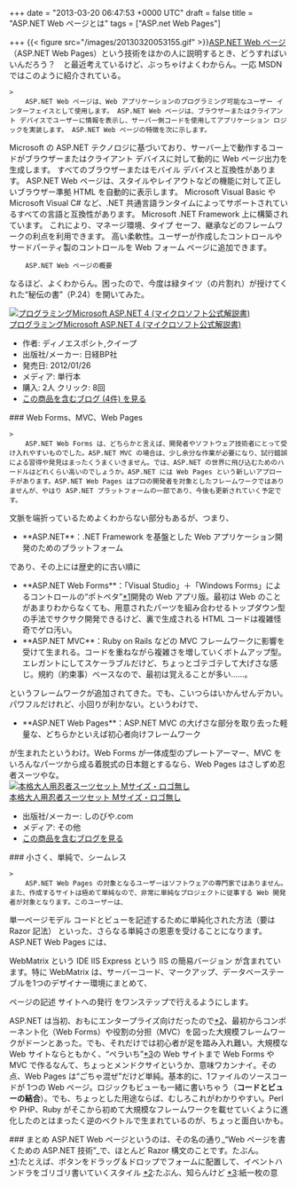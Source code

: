 
+++
date = "2013-03-20 06:47:53 +0000 UTC"
draft = false
title = "ASP.NET Web ページとは"
tags = ["ASP.net Web Pages"]

+++
{{< figure src="/images/20130320053155.gif"  >}}<a href="http://msdn.microsoft.com/ja-jp/library/fddycb06(v=vs.100).aspx">ASP.NET Web ページ</a> （ASP.NET Web Pages）という技術をほかの人に説明するとき、どうすればいいんだろう？　と最近考えているけど、ぶっちゃけよくわからん。一応 MSDN ではこのように紹介されている。

    >
        ASP.NET Web ページは、Web アプリケーションのプログラミング可能なユーザー インターフェイスとして使用します。 ASP.NET Web ページは、ブラウザーまたはクライアント デバイスでユーザーに情報を表示し、サーバー側コードを使用してアプリケーション ロジックを実装します。 ASP.NET Web ページの特徴を次に示します。


Microsoft の ASP.NET テクノロジに基づいており、サーバー上で動作するコードがブラウザーまたはクライアント デバイスに対して動的に Web ページ出力を生成します。
すべてのブラウザーまたはモバイル デバイスと互換性があります。 ASP.NET Web ページは、スタイルやレイアウトなどの機能に対して正しいブラウザー準拠 HTML を自動的に表示します。
Microsoft Visual Basic や Microsoft Visual C# など、.NET 共通言語ランタイムによってサポートされているすべての言語と互換性があります。
Microsoft .NET Framework 上に構築されています。 これにより、マネージ環境、タイプ セーフ、継承などのフレームワークの利点を利用できます。
高い柔軟性。ユーザーが作成したコントロールやサードパーティ製のコントロールを Web フォーム ページに追加できます。

        ASP.NET Web ページの概要
    
なるほど、よくわからん。困ったので、今度は緑タイツ（の片割れ）が授けてくれた“秘伝の書”（P.24）を開いてみた。<div class="hatena-asin-detail"><a href="http://www.amazon.co.jp/exec/obidos/ASIN/4822294544/bestylesnet-22/"><img src="http://ecx.images-amazon.com/images/I/51rOHjYuDwL._SL160_.jpg" class="hatena-asin-detail-image" alt="プログラミングMicrosoft ASP.NET 4 (マイクロソフト公式解説書)" title="プログラミングMicrosoft ASP.NET 4 (マイクロソフト公式解説書)"/></a><div class="hatena-asin-detail-info"><a href="http://www.amazon.co.jp/exec/obidos/ASIN/4822294544/bestylesnet-22/">プログラミングMicrosoft ASP.NET 4 (マイクロソフト公式解説書)</a><ul><li><span class="hatena-asin-detail-label">作者:</span> ディノエスポシト,クイープ</li><li><span class="hatena-asin-detail-label">出版社/メーカー:</span> 日経BP社</li><li><span class="hatena-asin-detail-label">発売日:</span> 2012/01/26</li><li><span class="hatena-asin-detail-label">メディア:</span> 単行本</li><li><span class="hatena-asin-detail-label">購入</span>: 2人 <span class="hatena-asin-detail-label">クリック</span>: 8回</li><li><a href="http://d.hatena.ne.jp/asin/4822294544/bestylesnet-22" target="_blank">この商品を含むブログ (4件) を見る</a></li></ul></div><div class="hatena-asin-detail-foot"></div></div>

<div class="section">
    ### Web Forms、MVC、Web Pages
    
    >
        ASP.NET Web Forms は、どちらかと言えば、開発者やソフトウェア技術者にとって受け入れやすいものでした。ASP.NET MVC の場合は、少し余分な作業が必要になり、試行錯誤による習得や発見はまったくうまくいきません。では、ASP.NET の世界に飛び込むためのハードルはどれくらい高いのでしょうか。ASP.NET には Web Pages という新しいアプローチがあります。ASP.NET Web Pages はプロの開発者を対象としたフレームワークではありませんが、やはり ASP.NET プラットフォームの一部であり、今後も更新されていく予定です。

    
文脈を端折っているためよくわからない部分もあるが、つまり、

<ul>
<li>**ASP.NET**：.NET Framework を基盤とした Web アプリケーション開発のためのプラットフォーム</li>
</ul>であり、その上には歴史的に古い順に

<ul>
<li>**ASP.NET Web Forms**：「Visual Studio」＋「Windows Forms」によるコントロールの“ポトペタ”<a href="#f1" name="fn1" title="たとえば、ボタンをドラッグ＆ドロップでフォームに配置して、イベントハンドラをゴリゴリ書いていくスタイル">*1</a>開発の Web アプリ版。最初は Web のことがあまりわからなくても、用意されたパーツを組み合わせるトップダウン型の手法でサクサク開発できるけど、裏で生成される HTML コードは複雑怪奇でゲロ汚い。</li>
<li>**ASP.NET MVC**：Ruby on Rails などの MVC フレームワークに影響を受けて生まれる。コードを重ねながら複雑さを増していくボトムアップ型。エレガントにしてスケーラブルだけど、ちょっとゴテゴテして大げさな感じ。規約（約束事）ベースなので、最初は覚えることが多い……。</li>
</ul>というフレームワークが追加されてきた。でも、こいつらはいかんせんデカい。パワフルだけれど、小回りが利かない。というわけで、

<ul>
<li>**ASP.NET Web Pages**：ASP.NET MVC の大げさな部分を取り去った軽量な、どちらかといえば初心者向けフレームワーク</li>
</ul>が生まれたというわけ。Web Forms が一体成型のプレートアーマー、MVC をいろんなパーツから成る着脱式の日本鎧とするなら、Web Pages はさしずめ忍者スーツやな。<div class="hatena-asin-detail"><a href="http://www.amazon.co.jp/exec/obidos/ASIN/B002DOJX5E/bestylesnet-22/"><img src="http://ecx.images-amazon.com/images/I/51a53BXfPUL._SL160_.jpg" class="hatena-asin-detail-image" alt="本格大人用忍者スーツセット Mサイズ・ロゴ無し" title="本格大人用忍者スーツセット Mサイズ・ロゴ無し"/></a><div class="hatena-asin-detail-info"><a href="http://www.amazon.co.jp/exec/obidos/ASIN/B002DOJX5E/bestylesnet-22/">本格大人用忍者スーツセット Mサイズ・ロゴ無し</a><ul><li><span class="hatena-asin-detail-label">出版社/メーカー:</span> しのびや.com</li><li><span class="hatena-asin-detail-label">メディア:</span> その他</li><li><a href="http://d.hatena.ne.jp/asin/B002DOJX5E/bestylesnet-22" target="_blank">この商品を含むブログを見る</a></li></ul></div><div class="hatena-asin-detail-foot"></div></div>

</div>
<div class="section">
    ### 小さく、単純で、シームレス
    
    >
        ASP.NET Web Pages の対象となるユーザーはソフトウェアの専門家ではありません。また、作成するサイトは極めて単純なので、非常に単純なプロジェクトに従事する Web 開発者が対象となります。このユーザーは、


単一ページモデル
コードとビューを記述するために単純化された方法（要は Razor 記法）
といった、さらなる単純さの恩恵を受けることになります。ASP.NET Web Pages には、


WebMatrix という IDE
IIS Express という IIS の簡易バージョン
が含まれています。特に WebMatrix は、サーバーコード、マークアップ、データベーステーブルを1つのデザイナー環境にまとめて、


ページの記述
サイトへの発行
をワンステップで行えるようにします。

    
ASP.NET は当初、おもにエンタープライズ向けだったので<a href="#f2" name="fn2" title="たぶん、知らんけど">*2</a>、最初からコンポーネント化（Web Forms）や役割の分担（MVC）を図った大規模フレームワークがドーンとあった。でも、それだけでは初心者が足を踏み入れ難い。大規模な Web サイトならともかく、“ペラいち”<a href="#f3" name="fn3" title="紙一枚の意">*3</a>の Web サイトまで Web Forms や MVC で作るなんて、ちょっとメンドクサイというか、意味ワカンナイ。その点、Web Pages は“ごちゃ混ぜ”だけど単純。基本的に、1ファイルのソースコードが 1つの Web ページ。ロジックもビューも一緒に書いちゃう（**コードとビューの結合**）。でも、ちょっとした用途ならば、むしろこれがわかりやすい。Perl や PHP、Ruby がそこから初めて大規模なフレームワークを載せていくように進化したのとはまったく逆のベクトルで生まれているのが、ちょっと面白いかも。 

</div>
<div class="section">
    ### まとめ
    ASP.NET Web ページというのは、その名の通り_“Web ページを書くための ASP.NET 技術”_で、ほとんど Razor 構文のことです。たぶん。

</div><div class="footnote">
<a href="#fn1" name="f1" class="footnote-number">*1</a><span class="footnote-delimiter">:</span><span class="footnote-text">たとえば、ボタンをドラッグ＆ドロップでフォームに配置して、イベントハンドラをゴリゴリ書いていくスタイル</span>
<a href="#fn2" name="f2" class="footnote-number">*2</a><span class="footnote-delimiter">:</span><span class="footnote-text">たぶん、知らんけど</span>
<a href="#fn3" name="f3" class="footnote-number">*3</a><span class="footnote-delimiter">:</span><span class="footnote-text">紙一枚の意</span>
</div>

